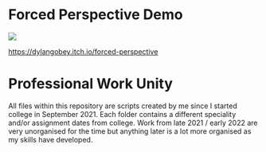 # Forced Perspective Demo
![](https://github.com/dylangobey/ProfessionalWorkUnity/blob/main/ForcedPerspective/ForcedPerspective.gif)

https://dylangobey.itch.io/forced-perspective

# Professional Work Unity
All files within this repository are scripts created by me since I started college in September 2021. Each folder contains a different speciality and/or assignment dates
from college. Work from late 2021 / early 2022 are very unorganised for the time but anything later is a lot more organised as my skills have developed.
